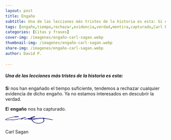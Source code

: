 ```yaml
---
layout: post
title: Engaño
subtitle: Una de las lecciones más tristes de la historia es esta: Si nos han engañado el tiempo suficiente
tags: [engaño,tiempo,rechazar,evidencia,verdad,mentira,capturado,Carl Edward Sagan,Carl Sagan]
categories: [Citas y frases]
cover-img: /imagenes/engaño-carl-sagan.webp
thumbnail-img: /imagenes/engaño-carl-sagan.webp
share-img: /imagenes/engaño-carl-sagan.webp
author: David P.

---
```


##### Una de las lecciones más tristes de la historia es esta: 

**S**i nos han engañado el tiempo suficiente, tendemos a rechazar cualquier evidencia de dicho engaño. Ya no estamos interesados en descubrir la verdad. 

**E**l **engaño** nos ha capturado.

<img src="/imagenes/Carl_Sagan_firma.svg" alt="Firma Carl Sagan" style="width:150px;"/>

Carl Sagan
